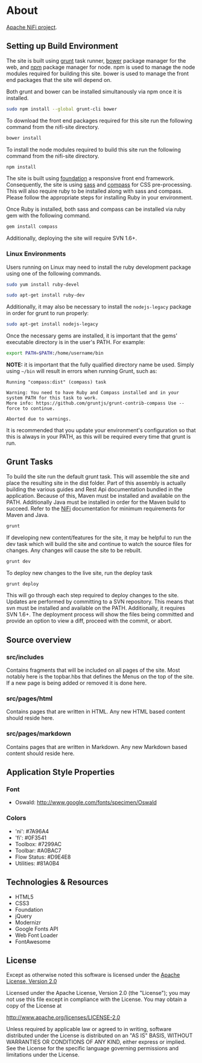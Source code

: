 <!--
  Licensed to the Apache Software Foundation (ASF) under one or more
  contributor license agreements.  See the NOTICE file distributed with
  this work for additional information regarding copyright ownership.
  The ASF licenses this file to You under the Apache License, Version 2.0
  (the "License"); you may not use this file except in compliance with
  the License.  You may obtain a copy of the License at
      http://www.apache.org/licenses/LICENSE-2.0
  Unless required by applicable law or agreed to in writing, software
  distributed under the License is distributed on an "AS IS" BASIS,
  WITHOUT WARRANTIES OR CONDITIONS OF ANY KIND, either express or implied.
  See the License for the specific language governing permissions and
  limitations under the License.
-->
# About
[Apache NiFi project](http://nifi.apache.org).

## Setting up Build Environment

The site is built using [grunt][] task runner, [bower][] package manager for
the web, and [npm][] package manager for node. npm is used to manage the
node modules required for building this site. bower is used to manage the
front end packages that the site will depend on.

Both grunt and bower can be installed simultanously via npm once it is installed.

```bash
sudo npm install --global grunt-cli bower
```

To download the front end packages required for this site run the following
command from the nifi-site directory.

```bash
bower install
```

To install the node modules required to build this site run the following
command from the nifi-site directory.

```bash
npm install
```

The site is built using [foundation][] a responsive front end framework.
Consequently, the site is using [sass][] and [compass][] for CSS pre-processing.
This will also require ruby to be installed along with sass and compass. Please
follow the appropriate steps for installing Ruby in your environment.

Once Ruby is installed, both sass and compass can be installed via ruby gem with
the following command.

```bash
gem install compass
```

Additionally, deploying the site will require SVN 1.6+.

[grunt]: http://gruntjs.com/
[bower]: http://bower.io/
[npm]: http://www.npmjs.com/
[foundation]: http://foundation.zurb.com/
[sass]: http://sass-lang.com/
[compass]: http://compass-style.org/

### Linux Environments

Users running on Linux may need to install the ruby development package using
one of the following commands.

```bash
sudo yum install ruby-devel
```
```bash
sudo apt-get install ruby-dev
```

Additionally, it may also be necessary to install the `nodejs-legacy` package in order for
grunt to run properly:

```bash
sudo apt-get install nodejs-legacy
```

Once the necessary gems are installed, it is important that the gems' executable directory is
in the user's PATH. For example:

```bash
export PATH=$PATH:/home/username/bin
```

**NOTE:** it is important that the fully qualified directory name be used. Simply using `~/bin` will
result in errors when running Grunt, such as:

```
Running "compass:dist" (compass) task
```

```
Warning: You need to have Ruby and Compass installed and in your system PATH for this task to work.
More info: https://github.com/gruntjs/grunt-contrib-compass Use --force to continue.
```

```
Aborted due to warnings.
```

It is recommended that you update your environment's configuration so that this is always in your PATH,
as this will be required every time that grunt is run.

## Grunt Tasks

To build the site run the default grunt task. This will assemble the site and
place the resulting site in the dist folder. Part of this assembly is actually
building the various guides and Rest Api documentation bundled in the application.
Because of this, Maven must be installed and available on the PATH. Additionally Java
must be installed in order for the Maven build to succeed. Refer to the [NiFi][]
documentation for minimum requirements for Maven and Java.

[NiFi]: https://nifi.incubator.apache.org/quickstart.html

```bash
grunt
```

If developing new content/features for the site, it may be helpful to run
the dev task which will build the site and continue to watch the source
files for changes. Any changes will cause the site to be rebuilt.

```bash
grunt dev
```

To deploy new changes to the live site, run the deploy task

```bash
grunt deploy
```

This will go through each step required to deploy changes to the site. Updates
are performed by committing to a SVN repository. This means that svn must be installed
and available on the PATH. Additionally, it requires SVN 1.6+. The deployment
process will show the files being committed and provide an option to view a diff,
proceed with the commit, or abort.

## Source overview

### src/includes

Contains fragments that will be included on all pages of the site. Most notably
here is the topbar.hbs that defines the Menus on the top of the site. If a new
page is being added or removed it is done here.

### src/pages/html

Contains pages that are written in HTML. Any new HTML based content should reside here.

### src/pages/markdown

Contains pages that are written in Markdown. Any new Markdown based content should
reside here.

## Application Style Properties

### Font
- Oswald: http://www.google.com/fonts/specimen/Oswald

### Colors
- 'ni':  #7A96A4
- 'fi':  #0F3541
- Toolbox:  #7299AC
- Toolbar:  #A0BAC7
- Flow Status: #D9E4E8
- Utilities: #81A0B4

## Technologies & Resources
- HTML5
- CSS3
- Foundation
- jQuery
- Modernizr
- Google Fonts API
- Web Font Loader
- FontAwesome

## License

Except as otherwise noted this software is licensed under the
[Apache License, Version 2.0](http://www.apache.org/licenses/LICENSE-2.0.html)

Licensed under the Apache License, Version 2.0 (the "License");
you may not use this file except in compliance with the License.
You may obtain a copy of the License at

  http://www.apache.org/licenses/LICENSE-2.0

Unless required by applicable law or agreed to in writing, software
distributed under the License is distributed on an "AS IS" BASIS,
WITHOUT WARRANTIES OR CONDITIONS OF ANY KIND, either express or implied.
See the License for the specific language governing permissions and
limitations under the License.

